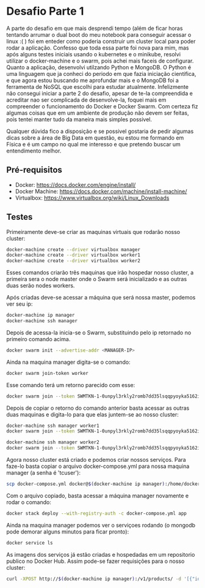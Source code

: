 # Desafio Parte 1

A parte do desafio em que mais desprendi tempo (além de ficar horas tentando arrumar o dual boot do meu notebook para conseguir acessar o linux :( ) foi em enteder como poderia construir um cluster local para poder rodar a aplicação. Confesso que toda essa parte foi nova para mim, mas após alguns testes iniciais usando o kubernetes e o minikube, resolvi utilizar o docker-machine e o swarm, pois achei mais faceis de configurar. Quanto a aplicação, desenvolvi utilzando Python e MongoDB. O Python é uma linguagem que ja conheci do periodo em que fazia iniciação cientifica, e que agora estou buscando me aprofundar mais e o MongoDB foi a ferramenta de NoSQL que escolhi para estudar atualmente. Infelizmente não consegui iniciar a parte 2 do desafio, apesar de te-la compreendida e acreditar nao ser complicada de desenvolve-la, foquei mais em compreender o funcionamento do Docker e Docker Swarm. Com certeza fiz algumas coisas que em um ambiente de produção não devem ser feitas, pois tentei manter tudo da maneira mais simples possivel.

Qualquer dúvida fico a disposição e se possivel gostaria de pedir algumas dicas sobre a área de Big Data em questão, eu estou me formando em Física e é um campo no qual me interesso e que pretendo buscar um entendimento melhor.

## Pré-requisitos

- Docker: https://docs.docker.com/engine/install/
- Docker Machine: https://docs.docker.com/machine/install-machine/
- Virtualbox: https://www.virtualbox.org/wiki/Linux_Downloads

## Testes

Primeiramente deve-se criar as maquinas virtuais que rodarão nosso cluster:
```bash
docker-machine create --driver virtualbox manager
docker-machine create --driver virtualbox worker1
docker-machine create --driver virtualbox worker2
```
Esses comandos criarão trẽs maquinas que irão hospedar nosso cluster, a primeira sera o node master onde o Swarm será inicializado e as outras duas serão nodes workers.

Após criadas deve-se acessar a máquina que será nossa master, podemos ver seu ip:
```bash
docker-machine ip manager
docker-machine ssh manager 
```
Depois de acessa-la inicia-se o Swarm, substituindo <MANAGER-IP> pelo ip retornado no primeiro comando acima.
```bash
docker swarm init --advertise-addr <MANAGER-IP>
```
Ainda na maquina manager digita-se o comando:
 ```bash
docker swarm join-token worker
```
Esse comando terá um retorno parecido com esse:
```bash
docker swarm join --token SWMTKN-1-0unpyl3rkly2romb7dd35lsqqpyoyka5162i0tt3um7b4lvjwd-638gmvjgct104hrcp7pvdti5t 192.168.99.100:2377
```
Depois de copiar o retorno do comando anterior basta acessar as outras duas maquinas e digita-lo para que elas juntem-se ao nosso cluster:
 ```bash
docker-machine ssh manager worker1
docker swarm join --token SWMTKN-1-0unpyl3rkly2romb7dd35lsqqpyoyka5162i0tt3um7b4lvjwd-638gmvjgct104hrcp7pvdti5t 192.168.99.100:2377

docker-machine ssh manager worker2
docker swarm join --token SWMTKN-1-0unpyl3rkly2romb7dd35lsqqpyoyka5162i0tt3um7b4lvjwd-638gmvjgct104hrcp7pvdti5t 192.168.99.100:2377
```

Agora nosso cluster está criado e podemos criar nossos serviços. Para faze-lo basta copiar o arquivo docker-compose.yml para nossa maquina manager (a senha é 'tcuser'):
 ```bash
 scp docker-compose.yml docker@$(docker-machine ip manager):/home/docker/
 ```

 Com o arquivo copiado, basta acessar a máquina manager novamente e rodar o comando:
```bash
docker stack deploy --with-registry-auth -c docker-compose.yml app
```

Ainda na maquina manager podemos ver o serviçoes rodando (o mongodb pode demorar alguns minutos para ficar pronto):
```bash
docker service ls
```

As imagens dos serviços já estão criadas e hospedadas em um repositorio publico no Docker Hub.
Assim pode-se fazer requisições para o nosso cluster:
```bash
curl -XPOST http://$(docker-machine ip manager):/v1/products/ -d '[{"id": "123", "name": "mesa"}]'
```